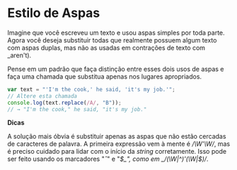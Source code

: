 # Estilo de Aspas

Imagine que você escreveu um texto e usou aspas simples por toda parte. Agora você deseja substituir todas que realmente possuem algum texto com aspas duplas, mas não as usadas em contrações de texto com _aren't).

Pense em um padrão que faça distinção entre esses dois usos de aspas e faça uma chamada que substitua apenas nos lugares apropriados.

```js
var text = "'I'm the cook,' he said, 'it's my job.'";
// Altere esta chamada
console.log(text.replace(/A/, "B"));
// → "I'm the cook," he said, "it's my job."
```

**Dicas**

A solução mais óbvia é substituir apenas as aspas que não estão cercadas de caracteres de palavra. A primeira expressão vem à mente é _/\W'\W/_, mas é preciso cuidado para lidar com o início da _string_ corretamente. Isso pode ser feito usando os marcadores "_ˆ_" e "_$_", como em _/(\W|^)'(\W|$)/_.
